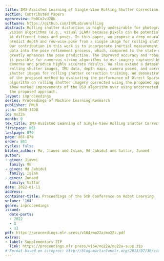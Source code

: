 ```yaml
---
title: IMU-Assisted Learning of Single-View Rolling Shutter Correction
section: Contributed Papers
openreview: Pp0Co2vU28N
software: https://github.com/IRVLab/unrolling
abstract: Rolling shutter distortion is highly undesirable for photography and computer
  vision algorithms (e.g., visual SLAM) because pixels can be potentially captured
  at different times and poses. In this paper, we propose a deep neural network to
  predict depth and row-wise pose from a single image for rolling shutter correction.
  Our contribution in this work is to incorporate inertial measurement unit (IMU)
  data into the pose refinement process, which, compared to the state-of-the-art,
  greatly enhances the pose prediction. The improved accuracy and robustness make
  it possible for numerous vision algorithms to use imagery captured by rolling shutter
  cameras and produce highly accurate results. We also extend a dataset to have real
  rolling shutter images, IMU data, depth maps, camera poses, and corresponding global
  shutter images for rolling shutter correction training. We demonstrate the efficacy
  of the proposed method by evaluating the performance of Direct Sparse Odometry (DSO)
  algorithm on rolling shutter imagery corrected using the proposed approach. Results
  show marked improvements of the DSO algorithm over using uncorrected imagery, validating
  the proposed approach.
layout: inproceedings
series: Proceedings of Machine Learning Research
publisher: PMLR
issn: 2640-3498
id: mo22a
month: 0
tex_title: IMU-Assisted Learning of Single-View Rolling Shutter Correction
firstpage: 861
lastpage: 870
page: 861-870
order: 861
cycles: false
bibtex_author: Mo, Jiawei and Islam, Md Jahidul and Sattar, Junaed
author:
- given: Jiawei
  family: Mo
- given: Md Jahidul
  family: Islam
- given: Junaed
  family: Sattar
date: 2022-01-11
address:
container-title: Proceedings of the 5th Conference on Robot Learning
volume: '164'
genre: inproceedings
issued:
  date-parts:
  - 2022
  - 1
  - 11
pdf: https://proceedings.mlr.press/v164/mo22a/mo22a.pdf
extras:
- label: Supplementary ZIP
  link: https://proceedings.mlr.press/v164/mo22a/mo22a-supp.zip
# Format based on citeproc: http://blog.martinfenner.org/2013/07/30/citeproc-yaml-for-bibliographies/
---
```

